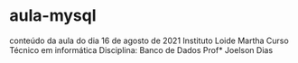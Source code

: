 # aula-mysql
conteúdo da aula do dia 16 de agosto de 2021 
Instituto Loide Martha 
Curso Técnico em informática
Disciplina: Banco de Dados 
Prof* Joelson Dias